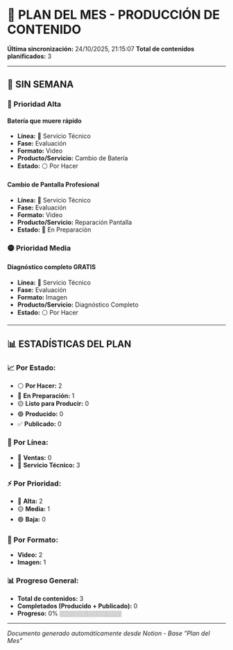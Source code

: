 # 📅 PLAN DEL MES - PRODUCCIÓN DE CONTENIDO

**Última sincronización:** 24/10/2025, 21:15:07
**Total de contenidos planificados:** 3

---

## 📆 SIN SEMANA

### 🔴 Prioridad Alta

#### Batería que muere rápido
- **Línea:** 🔧 Servicio Técnico
- **Fase:** Evaluación
- **Formato:** Video
- **Producto/Servicio:** Cambio de Batería
- **Estado:** ⚪ Por Hacer

#### Cambio de Pantalla Profesional
- **Línea:** 🔧 Servicio Técnico
- **Fase:** Evaluación
- **Formato:** Video
- **Producto/Servicio:** Reparación Pantalla
- **Estado:** 🔵 En Preparación


### 🟡 Prioridad Media

#### Diagnóstico completo GRATIS
- **Línea:** 🔧 Servicio Técnico
- **Fase:** Evaluación
- **Formato:** Imagen
- **Producto/Servicio:** Diagnóstico Completo
- **Estado:** ⚪ Por Hacer


---

## 📊 ESTADÍSTICAS DEL PLAN

### 📈 Por Estado:
- ⚪ **Por Hacer:** 2
- 🔵 **En Preparación:** 1
- 🟡 **Listo para Producir:** 0
- 🟢 **Producido:** 0
- ✅ **Publicado:** 0

### 🎯 Por Línea:
- 🛒 **Ventas:** 0
- 🔧 **Servicio Técnico:** 3

### ⚡ Por Prioridad:
- 🔴 **Alta:** 2
- 🟡 **Media:** 1
- 🟢 **Baja:** 0

### 📱 Por Formato:
- **Video:** 2
- **Imagen:** 1

### 📊 Progreso General:
- **Total de contenidos:** 3
- **Completados (Producido + Publicado):** 0
- **Progreso:** 0% `░░░░░░░░░░░░░░░░░░░░`

---
*Documento generado automáticamente desde Notion - Base "Plan del Mes"*